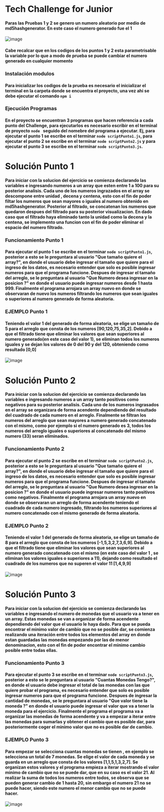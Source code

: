 # Tech Challenge for Junior
#### Paras las Pruebas 1 y 2 se genero un numero aleatorio por medio de md5hashgenerator. En este caso el numero generado fue el 1
![image](https://user-images.githubusercontent.com/97708522/211629003-882686cd-c9a6-4f64-a52b-faf0b28332d6.png)
#### Cabe recalcar que en los codigos de los puntos 1 y 2 esta parametrisable la variable por lo que a modo de prueba se puede cambiar el numero generado en cualquier momento 
### Instalación modulos
#### Para inicializar los codigos de la prueba es necesario el inicializar el terminal en la carpeta donde se encuentra el proyecto, una vez ahi se debe ejecutar el comando ```npm i```
### Ejecución Programas
#### En el proyecto se encuentran 3 programas que hacen referencia a cada punto del Challenge, para ejecutarlos es necesario escribir en el terminal de proyecto ```node ``` seguido del nomebre del programa a ejecutar. Ej, para ejecutar el punto 1 se escribe en el terminar ```node scriptPunto1.js```, para ejecutar el punto 2 se escribe en el terminar ```node scriptPunto2.js``` y para ejecutar el punto 3 se escribe en el terminar ```node scriptPunto3.js```.
# Solución Punto 1
#### Para iniciar con la solucion del ejercicio se comienza declarando las variables e ingresando numeros a un array que esten entre 1 a 100 para su posterior analisis. Cada uno de los numeros ingrazados en el array se descompone entre unidad , decena y centena, esto con el fin de poder filtar los numeros que sean mayores o iguales al numero obtenido en md5hashgenerator. Posterior al filtrado, se concatenan los numeros que quedaron despues del filtrado para su posterior visualizacion. En dado caso que el filtrado haya eliminado tanto la unidad como la decena y la centena, se implemento una funcion con el fin de poder eliminar el espacio del numero filtrado. 
### Funcionamiento Punto 1
#### Para ejecutar el punto 1 se escribe en el terminar ```node scriptPunto1.js```, posterior a esto se le preguntara al usuario "Que tamaño quiere el array?", en donde el usuario debe ingresar el tamaño que quiere para el ingreso de los datos, es necesario entender que solo es posible ingresar numeros para que el programa funcione. Despues de ingresar el tamaño del arreglo, se le preguntara al usuario "Que Numero desea ingresar en la posicion ?" en donde el usuario puede ingresar numeros desde 1 hasta 999. Finalmente el programa arrojara un array nuevo en donde se observaran de nuevo los numeros filtrando los numeros que sean iguales o superiores al numero generado de forma aleatoria. 
### EJEMPLO Punto 1
#### Teniendo el valor 1 del generado de forma aleatoria, se elige un tamaño de 5 para el arreglo que consta de los numeros [90,120,75,35,2]. Debido a que el filtrado tiene que eliminar los valores que sean superiores al numero generado(en este caso del valor 1), se eliminan todos los numeros iguales y se dejan los valores de 0 del 90 y del 120, obteniendo como resultado [0,0]
![image](https://user-images.githubusercontent.com/97708522/211638514-e97dd180-cd64-4081-8a23-0f4597dc021a.png)

# Solución Punto 2
#### Para iniciar con la solucion del ejercicio se comienza declarando las variables e ingresando numeros a un array tanto positivos como negativos para su posterior analisis. Cada uno de los numeros ingrasados en el array se organizara de forma acendente dependiendo del resultado del cuadrado de cada numero en el arreglo. Finalmente se filtran los numeros del arreglo que sean mayores a numero generado concatenado con el mismo, como por ejemplo si el numero generado es 3, todos los numeros del arreglo iguales o superiores al concatenado del mismo numero (33) seran eliminados. 
### Funcionamiento Punto 2
#### Para ejecutar el punto 2 se escribe en el terminar ```node scriptPunto2.js```, posterior a esto se le preguntara al usuario "Que tamaño quiere el array?", en donde el usuario debe ingresar el tamaño que quiere para el ingreso de los datos, es necesario entender que solo es posible ingresar numeros para que el programa funcione. Despues de ingresar el tamaño del arreglo, se le preguntara al usuario "Que Numero desea ingresar en la posicion ?" en donde el usuario puede ingresar numeros tanto positivos como negativos. Finalmente el programa arrojara un array nuevo en donde se observaran un arreglo de forma acendente teniendo el cuadrado de cada numero ingresado, filtrando los numeros superiores al numero concatenado con el mismo generado de forma aleatoria.
### EJEMPLO Punto 2
#### Teniendo el valor 1 del generado de forma aleatoria, se elige un tamaño de 8 para el arreglo que consta de los numeros [-1,5,3,2,7,3,6,9]. Debido a que el filtrado tiene que eliminar los valores que sean superiores al numero generado concatenado con el mismo (en este caso del valor 1 , se eliminan los valores iguales o superiores a 11), dejando como resultado el cuadrado de los numeros que no superen el valor 11 [1,4,9,9]

![image](https://user-images.githubusercontent.com/97708522/211642642-570f7a4a-1138-4286-8775-4d8abef49dd7.png)



# Solución Punto 3
#### Para iniciar con la solucion del ejercicio se comienza declarando las variables e ingresando el numero de monedas que el usuario va a tener en un array. Estas monedas se van a organizar de forma acendente dependiendo del valor que el usuario le haya dado. Para que se pueda encontrar el minimo valor de cambio que no se posible dar, se comienza realizando una iteración entre todos los elementos del array en donde estan guardadas las monedas empezando por las de menor denominacion, esto con el fin de poder encontrar el minimo cambio posible entre todas ellas.
### Funcionamiento Punto 3
#### Para ejecutar el punto 3 se escribe en el terminar ```node scriptPunto3.js```, posterior a esto se le preguntara al usuario "Cuantas Monedas Tengo?", en donde el usuario debe ingresar el total de las monedas con las que quiere probar el programa, es necesario entender que solo es posible ingresar numeros para que el programa funcione. Despues de ingresar la cantidad de monedas, se le preguntara al usuario "Que valor tiene la moneda ?" en donde el usuario puede ingresar el valor que va a tener la moneda para el ejercicio. Finalmente el programa el programa va a organizar las monedas de forma acendente y va a empezar a iterar entre las monedas para sumarlas y obtener el cambio que es posible dar, para posteriormente coger el minimo valor que no es posible dar de cambio. 
### EJEMPLO Punto 3
#### Para empezar se selecciona cuantas monedas se tienen , en ejemplo se selecciona un total de 7 monedas. Se elige el valor de cada moneda y se guarda en un arreglo que consta de los valores [1,1,5,1,3,2,7]. Se organizan estos valores y el programa empieza a iterar mostrando el valor minimo de cambio que no se puede dar, que en su caso es el valor 21. Al realizar la suma de todos los numeros entre todos, se observa que se pueden generar cambio de 1 hasta 20, sin embargo el numero 21 no se puede hacer, siendo este numero el menor cambio que no se puede hacer.


![image](https://user-images.githubusercontent.com/97708522/211645935-3c8a523e-693c-40a9-87b0-7e5ff9fec493.png)

